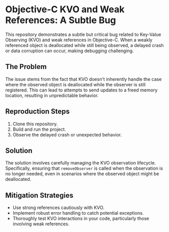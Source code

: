 # Objective-C KVO and Weak References: A Subtle Bug

This repository demonstrates a subtle but critical bug related to Key-Value Observing (KVO) and weak references in Objective-C.  When a weakly referenced object is deallocated while still being observed, a delayed crash or data corruption can occur, making debugging challenging.

## The Problem
The issue stems from the fact that KVO doesn't inherently handle the case where the observed object is deallocated while the observer is still registered.  This can lead to attempts to send updates to a freed memory location, resulting in unpredictable behavior.

## Reproduction Steps
1. Clone this repository.
2. Build and run the project.
3. Observe the delayed crash or unexpected behavior.

## Solution
The solution involves carefully managing the KVO observation lifecycle.  Specifically, ensuring that `removeObserver` is called when the observation is no longer needed, even in scenarios where the observed object might be deallocated.

## Mitigation Strategies
* Use strong references cautiously with KVO.
* Implement robust error handling to catch potential exceptions.
* Thoroughly test KVO interactions in your code, particularly those involving weak references.